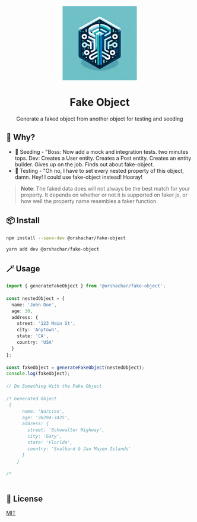 <div align="center">
  <img src="./fake-object.png" width="200"/>
  <h1>Fake Object</h1>
  <p>Generate a faked object from another object for testing and seeding</p>
  
</div>



## 🚀 Why?

- 👠 Seeding - "Boss: Now add a mock and integration tests. two minutes tops.
                 Dev: Creates a User entity. Creates a Post entity. Creates an entity builder. Gives up on the job. Finds out about fake-object. 
- 👾 Testing - "Oh no, I have to set every nested property of this object, damn. Hey! I could use fake-object instead! Hooray!

> **Note**: The faked data does will not always be the best match for your property. It depends on whether 
> or not it is supported on faker js, or how well the property name resembles a faker function.

## 📦 Install

```bash
npm install --save-dev @orshachar/fake-object
```
```bash
yarn add dev @orshachar/fake-object
```
## 🪄 Usage

```ts
import { generateFakeObject } from '@orshachar/fake-object';

const nestedObject = {
  name: 'John Doe',
  age: 30,
  address: {
    street: '123 Main St',
    city: 'Anytown',
    state: 'CA',
    country: 'USA'
  }
};

const fakeObject = generateFakeObject(nestedObject);
console.log(fakeObject);

// Do Something With the Fake Object

/* Generated Object
 {
      name: 'Narciso',
      age: '30294-3425',
      address: {
        street: 'Schowalter Highway',
        city: 'Gary',
        state: 'Florida',
        country: 'Svalbard & Jan Mayen Islands'
      }
    }

/*



```


## 🔑 License

[MIT](https://github.com/orshachar/fake-object/blob/main/LICENSE)
